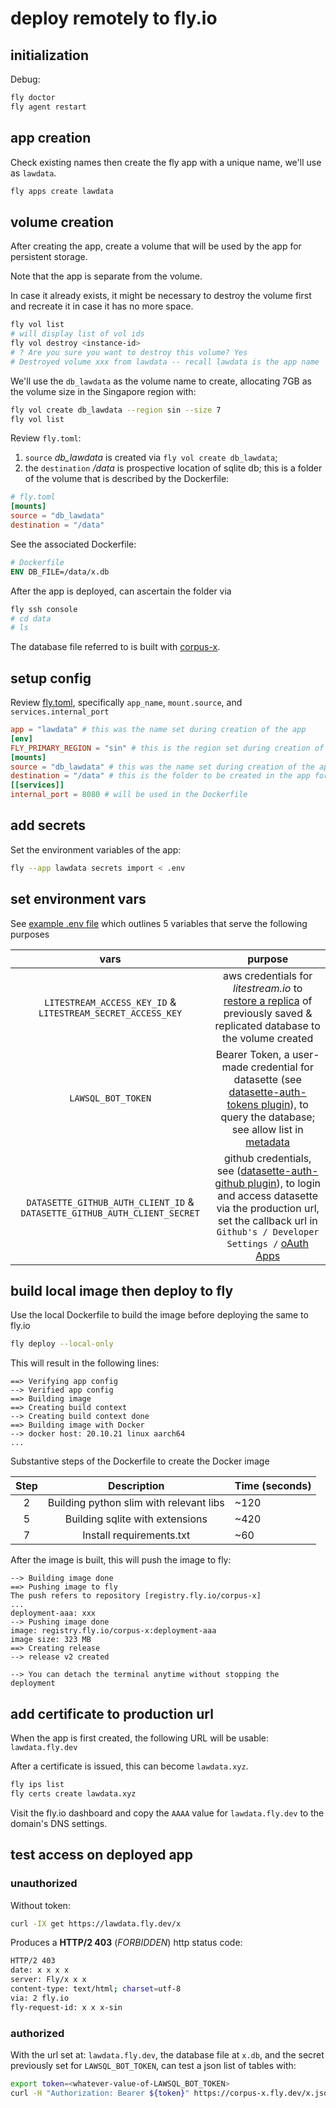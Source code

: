 # deploy remotely to fly.io

## initialization

Debug:

```sh
fly doctor
fly agent restart
```

## app creation

Check existing names then create the fly app with a unique name, we'll use as `lawdata`.

```sh
fly apps create lawdata
```

## volume creation

After creating the app, create a volume that will be used by the app for persistent storage.

Note that the app is separate from the volume.

In case it already exists, it might be necessary to destroy the volume first and recreate it in case it has no more space.

```sh
fly vol list
# will display list of vol ids
fly vol destroy <instance-id>
# ? Are you sure you want to destroy this volume? Yes
# Destroyed volume xxx from lawdata -- recall lawdata is the app name
```

We'll use the `db_lawdata` as the volume name to create, allocating 7GB as the volume size in the Singapore region with:

```sh
fly vol create db_lawdata --region sin --size 7
fly vol list
```

Review `fly.toml`:

1. `source` _db_lawdata_ is created via `fly vol create db_lawdata`;
2. the `destination` _/data_ is prospective location of sqlite db; this is a folder of the volume
that is described by the Dockerfile:

```toml
# fly.toml
[mounts]
source = "db_lawdata"
destination = "/data"
```

See the associated Dockerfile:

```Dockerfile
# Dockerfile
ENV DB_FILE=/data/x.db
```

After the app is deployed, can ascertain the folder via

```sh
fly ssh console
# cd data
# ls
```

The database file referred to is built with [corpus-x](https://github.com/justmars/corpus-x).

## setup config

Review [fly.toml](../fly.toml), specifically `app_name`, `mount.source`, and `services.internal_port`

```toml
app = "lawdata" # this was the name set during creation of the app
[env]
FLY_PRIMARY_REGION = "sin" # this is the region set during creation of the app's volume
[mounts]
source = "db_lawdata" # this was the name set during creation of the app's volume; can verify this with fly volumes list
destination = "/data" # this is the folder to be created in the app for persistent storage, used in the Dockerfile
[[services]]
internal_port = 8080 # will be used in the Dockerfile
```

## add secrets

Set the environment variables of the app:

```sh
fly --app lawdata secrets import < .env
```

## set environment vars

See [example .env file](./../.env.example) which outlines 5 variables that serve the following purposes

vars | purpose
:--:|:--:
`LITESTREAM_ACCESS_KEY_ID` & `LITESTREAM_SECRET_ACCESS_KEY` | aws credentials for _litestream.io_ to [restore a replica](/scripts/run.sh) of previously saved & replicated database to the volume created
 `LAWSQL_BOT_TOKEN` | Bearer Token, a user-made credential for datasette (see [datasette-auth-tokens plugin](https://github.com/simonw/datasette-auth-tokens)), to query the database; see allow list in [metadata](.././etc/metadata.yml)
`DATASETTE_GITHUB_AUTH_CLIENT_ID` & `DATASETTE_GITHUB_AUTH_CLIENT_SECRET` | github credentials, see ([datasette-auth-github plugin](https://github.com/simonw/datasette-auth-github)), to login and access datasette via the production url, set the callback url in `Github's / Developer Settings /` [oAuth Apps](https://github.com/settings/developers)

## build local image then deploy to fly

Use the local Dockerfile to build the image before deploying the same to fly.io

```sh
fly deploy --local-only
```

This will result in the following lines:

```console
==> Verifying app config
--> Verified app config
==> Building image
==> Creating build context
--> Creating build context done
==> Building image with Docker
--> docker host: 20.10.21 linux aarch64
...
```

Substantive steps of the Dockerfile to create the Docker image

Step | Description | Time (seconds)
:--:|:--:|:--
2 | Building python slim with relevant libs | ~120
5 | Building sqlite with extensions | ~420
7 | Install requirements.txt | ~60

After the image is built, this will push the image to fly:

```console
--> Building image done
==> Pushing image to fly
The push refers to repository [registry.fly.io/corpus-x]
...
deployment-aaa: xxx
--> Pushing image done
image: registry.fly.io/corpus-x:deployment-aaa
image size: 323 MB
==> Creating release
--> release v2 created

--> You can detach the terminal anytime without stopping the deployment
```

## add certificate to production url

When the app is first created, the following URL will be usable: `lawdata.fly.dev`

After a certificate is issued, this can become `lawdata.xyz`.

```sh
fly ips list
fly certs create lawdata.xyz
```

Visit the fly.io dashboard and copy the `AAAA` value for `lawdata.fly.dev` to the domain's DNS settings.

## test access on deployed app

### unauthorized

Without token:

```sh
curl -IX get https://lawdata.fly.dev/x
```

Produces a **HTTP/2 403** (_FORBIDDEN_) http status code:

```sh
HTTP/2 403
date: x x x x
server: Fly/x x x
content-type: text/html; charset=utf-8
via: 2 fly.io
fly-request-id: x x x-sin
```

### authorized

With the url set at: `lawdata.fly.dev`, the database file at `x.db`, and the secret previously set for `LAWSQL_BOT_TOKEN`, can test a json list of tables with:

```sh
export token=<whatever-value-of-LAWSQL_BOT_TOKEN>
curl -H "Authorization: Bearer ${token}" https://corpus-x.fly.dev/x.json | jq
```
